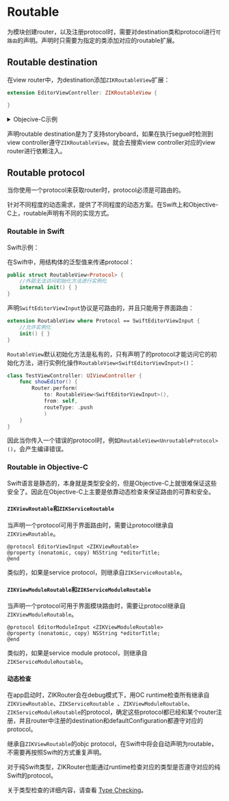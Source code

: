 # Routable

为模块创建router，以及注册protocol时，需要对destination类和protocol进行`可路由`的声明。声明时只需要为指定的类添加对应的routable扩展。

## Routable destination

在view router中，为destination添加`ZIKRoutableView`扩展：

```swift
extension EditorViewController: ZIKRoutableView {

}
```

<details><summary>Objecive-C示例</summary>

```objectivec
@interface EditorViewController(EditorViewRouter)<ZIKRoutableView>
@end
@implementation EditorViewController(EditorViewRouter)
@end
```

或者使用宏定义：

```objectivec
DeclareRoutableView(EditorViewController, EditorViewRouter)
```

</details>

声明routable destination是为了支持storyboard，如果在执行segue时检测到view controller遵守`ZIKRoutableView`，就会去搜索view controller对应的view router进行依赖注入。

## Routable protocol

当你使用一个protocol来获取router时，protocol必须是可路由的。

针对不同程度的动态需求，提供了不同程度的动态方案。在Swift上和Objective-C上，routable声明有不同的实现方式。

### Routable in Swift

Swift示例：

在Swift中，用结构体的泛型值来传递protocol：

```swift
public struct RoutableView<Protocol> {
    //外部无法访问初始化方法进行实例化
    internal init() { }
}
```

声明`SwiftEditorViewInput`协议是可路由的，并且只能用于界面路由：

```swift
extension RoutableView where Protocol == SwiftEditorViewInput {
    //允许实例化
    init() { }
}
```
`RoutableView`默认初始化方法是私有的，只有声明了的protocol才能访问它的初始化方法，进行实例化操作`RoutableView<SwiftEditorViewInput>()`：

```swift
class TestViewController: UIViewController {
    func showEditor() {
        Router.perform(
            to: RoutableView<SwiftEditorViewInput>(),
            from: self,
            routeType: .push
            )
    }
}
```

因此当你传入一个错误的protocol时，例如`RoutableView<UnroutableProtocol>()`，会产生编译错误。

### Routable in Objective-C

Swift语言是静态的，本身就是类型安全的，但是Objective-C上就很难保证这些安全了。因此在Objective-C上主要是依靠动态检查来保证路由的可靠和安全。

#### `ZIKViewRoutable`和`ZIKServiceRoutable`

当声明一个protocol可用于界面路由时，需要让protocol继承自`ZIKViewRoutable`。

```
@protocol EditorViewInput <ZIKViewRoutable>
@property (nonatomic, copy) NSString *editorTitle;
@end
```

类似的，如果是service protocol，则继承自`ZIKServiceRoutable`。

#### `ZIKViewModuleRoutable`和`ZIKServiceModuleRoutable`

当声明一个protocol可用于界面模块路由时，需要让protocol继承自`ZIKViewModuleRoutable`。

```
@protocol EditorModuleInput <ZIKViewModuleRoutable>
@property (nonatomic, copy) NSString *editorTitle;
@end
```

类似的，如果是service module protocol，则继承自`ZIKServiceModuleRoutable`。

#### 动态检查

在app启动时，ZIKRouter会在debug模式下，用OC runtime检查所有继承自`ZIKViewRoutable`、`ZIKServiceRoutable `、`ZIKViewModuleRoutable`、`ZIKServiceModuleRoutable`的protocol，确定这些protocol都已经和某个router注册，并且router中注册的destination和defaultConfiguration都遵守对应的protocol。

继承自`ZIKViewRoutable`的objc protocol，在Swift中将会自动声明为routable，不需要再按照Swift的方式重复声明。

对于纯Swift类型，ZIKRouter也能通过runtime检查对应的类型是否遵守对应的纯Swift的protocol。

关于类型检查的详细内容，请查看 [Type Checking](TypeChecking.md)。